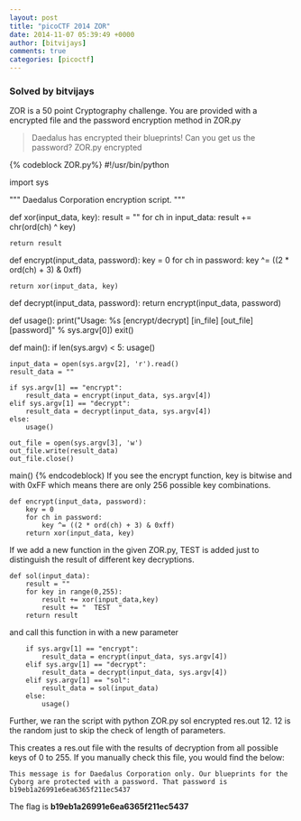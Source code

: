 ```yaml
---
layout: post
title: "picoCTF 2014 ZOR"
date: 2014-11-07 05:39:49 +0000
author: [bitvijays]
comments: true
categories: [picoctf]
---
```


### Solved by bitvijays

ZOR is a 50 point Cryptography challenge. You are provided with a encrypted file and the password encryption method in ZOR.py

> Daedalus has encrypted their blueprints! Can you get us the password? 
ZOR.py
encrypted

{% codeblock ZOR.py%}
#!/usr/bin/python

import sys

"""
Daedalus Corporation encryption script.
"""

def xor(input_data, key):
    result = ""
    for ch in input_data:
        result += chr(ord(ch) ^ key)

    return result

def encrypt(input_data, password):
    key = 0
    for ch in password:
        key ^= ((2 * ord(ch) + 3) & 0xff)

    return xor(input_data, key)

def decrypt(input_data, password):
    return encrypt(input_data, password)

def usage():
    print("Usage: %s [encrypt/decrypt] [in_file] [out_file] [password]" % sys.argv[0])
    exit()

def main():
    if len(sys.argv) < 5:
        usage()

    input_data = open(sys.argv[2], 'r').read()
    result_data = ""

    if sys.argv[1] == "encrypt":
        result_data = encrypt(input_data, sys.argv[4])
    elif sys.argv[1] == "decrypt":
        result_data = decrypt(input_data, sys.argv[4])
    else:
        usage()

    out_file = open(sys.argv[3], 'w')
    out_file.write(result_data)
    out_file.close()

main()
{% endcodeblock)
If you see the encrypt function, key is bitwise and with 0xFF which means there are only 256 possible key combinations.
```
def encrypt(input_data, password):
    key = 0
    for ch in password:
        key ^= ((2 * ord(ch) + 3) & 0xff)
    return xor(input_data, key)

```
If we add a new function in the given ZOR.py, TEST is added just to distinguish the result of different key decryptions.
```
def sol(input_data):
    result = ""
    for key in range(0,255):
        result += xor(input_data,key)
        result += "  TEST  "
    return result 
```
and call this function in with a new parameter
```
    if sys.argv[1] == "encrypt":
        result_data = encrypt(input_data, sys.argv[4])
    elif sys.argv[1] == "decrypt":
        result_data = decrypt(input_data, sys.argv[4])
    elif sys.argv[1] == "sol":
        result_data = sol(input_data)
    else:
        usage()
```
Further, we ran the script with python ZOR.py sol encrypted res.out 12. 12 is the random just to skip the check of length of parameters.

This creates a res.out file with the results of decryption from all possible keys of 0 to 255. If you manually check this file, you would find the below:
```
This message is for Daedalus Corporation only. Our blueprints for the Cyborg are protected with a password. That password is b19eb1a26991e6ea6365f211ec5437
```
The flag is **b19eb1a26991e6ea6365f211ec5437**

